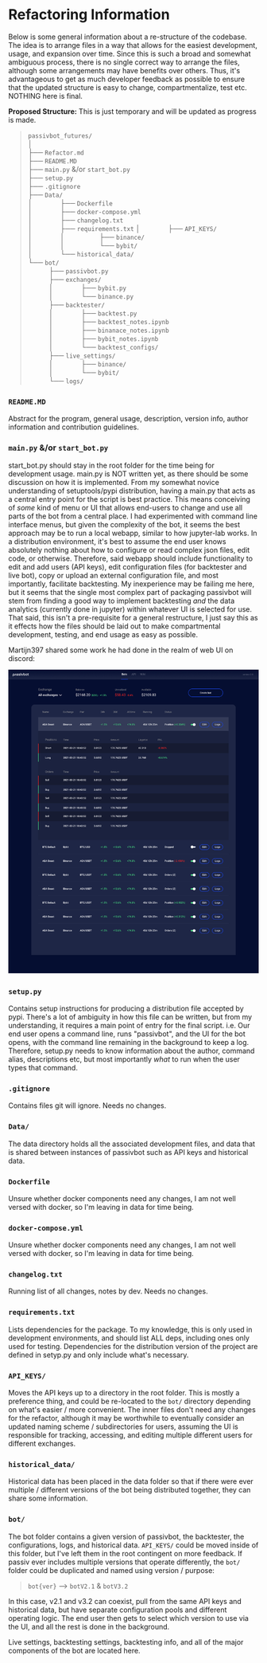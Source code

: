 # Refactoring Information

Below is some general information about a re-structure of the codebase. 
The idea is to arrange files in a way that allows for the easiest development, usage, and expansion over time.
Since this is such a broad and somewhat ambiguous process, there is no single correct way to arrange the files, although some arrangements may have benefits over others.
Thus, it's advantageous to get as much developer feedback as possible to ensure that the updated structure is easy to change, compartmentalize, test etc. 
NOTHING here is final.

**Proposed Structure:** This is just temporary and will be updated as progress is made.

> `passivbot_futures/`  
> │  
> ├── `Refactor.md`  
> ├── `README.MD`  
> ├── `main.py` &/or `start_bot.py`  
> ├── `setup.py`  
> ├── `.gitignore`  
> ├── `Data/`  
> │    ├── `Dockerfile`  
> │    ├── `docker-compose.yml`  
> │    ├── `changelog.txt`  
> │    ├── `requirements.txt`
> │    ├── `API_KEYS/`  
> │    │     ├── `binance/`  
> │    │     └── `bybit/`  
> │    └── `historical_data/`  
> └── `bot/`  
>    ├── `passivbot.py`  
>    ├── `exchanges/`  
>    │    ├── `bybit.py`  
>    │    └── `binance.py`  
>    ├── `backtester/`  
>    │    ├── `backtest.py`  
>    │    ├── `backtest_notes.ipynb`  
>    │    ├── `binanace_notes.ipynb`  
>    │    ├── `bybit_notes.ipynb`  
>    │    └── `backtest_configs/`  
>    ├── `live_settings/`  
>    │    ├── `binance/`  
>    │    └── `bybit/`  
>    └── `logs/`  


### `README.MD`  

Abstract for the program, general usage, description, version info, author information and contribution guidelines.

### `main.py` &/or `start_bot.py`  

start_bot.py should stay in the root folder for the time being for development usage. 
main.py is NOT written yet, as there should be some discussion on how it is implemented. 
From my somewhat novice understanding of setuptools/pypi distribution, having a main.py that acts as a central entry point for the script is best practice. 
This means conceiving of *some* kind of menu or UI that allows end-users to change and use all parts of the bot from a central place.
I had experimented with command line interface menus, but given the complexity of the bot, it seems the best approach may be to run a local webapp, similar to how jupyter-lab works.
In a distribution environment, it's best to assume the end user knows absolutely nothing about how to configure or read complex json files, edit code, or otherwise.
Therefore, said webapp should include functionality to edit and add users (API keys), edit configuration files (for backtester and live bot), copy or upload an external configuration file,
and most importantly, facilitate backtesting. My inexperience may be failing me here, but it seems that the single most complex part of packaging passivbot will stem from finding a good way to implement
backtesting *and* the data analytics (currently done in jupyter) within whatever UI is selected for use. That said, this isn't a pre-requisite for a general restructure, 
I just say this as it effects how the files should be laid out to make compartmental development, testing, and end usage as easy as possible.  

Martijn397 shared some work he had done in the realm of web UI on discord:  

![@martijn397](Data/img/passivUI.png)

### `setup.py`  

Contains setup instructions for producing a distribution file accepted by pypi. There's a lot of ambiguity in how this file can be written, but from my understanding, it requires a main point of entry for the final script.
i.e. Our end user opens a command line, runs "passivbot", and the UI for the bot opens, with the command line remaining in the background to keep a log.
Therefore, setup.py needs to know information about the author, command alias, descriptions etc, but most importantly *what* to run when the user types that command.

### `.gitignore`  

Contains files git will ignore. Needs no changes.  

### `Data/`  

The data directory holds all the associated development files, and data that is shared between instances of passivbot such as API keys and historical data.

### `Dockerfile`

Unsure whether docker components need any changes, I am not well versed with docker, so I'm leaving in data for time being. 

### `docker-compose.yml`

Unsure whether docker components need any changes, I am not well versed with docker, so I'm leaving in data for time being. 

### `changelog.txt`  

Running list of all changes, notes by dev. Needs no changes.  

### `requirements.txt`  

Lists dependencies for the package. To my knowledge, this is only used in development environments, and should list ALL deps, including ones only used for testing. 
Dependencies for the distribution version of the project are defined in setyp.py and only include what's necessary.

### `API_KEYS/`  

Moves the API keys up to a directory in the root folder. This is mostly a preference thing, and could be re-located to the
`bot/` directory depending on what's easier / more convenient. 
The inner files don't need any changes for the refactor, although it may be worthwhile to eventually consider an updated naming scheme / subdirectories for users, assuming the UI is responsible for tracking, accessing, and editing multiple different users for different exchanges.

### `historical_data/`

Historical data has been placed in the data folder so that if there were ever multiple / different versions of the bot being distributed together, they can share some information.


### `bot/`  

The bot folder contains a given version of passivbot, the backtester, the configurations, logs, and historical data. 
`API_KEYS/` could be moved inside of this folder, but I've left them in the root contingent on more feedback. If passiv ever includes multiple versions that operate differently, the `bot/` folder could be duplicated and named using version / purpose:

> `bot{ver}` --> `botV2.1` & `botV3.2`   

In this case, v2.1 and v3.2 can coexist, pull from the same API keys and historical data, but have separate configuration pools and different operating logic.
The end user then gets to select which version to use via the UI, and all the rest is done in the background.

Live settings, backtesting settings, backtesting info, and all of the major components of the bot are located here.
